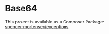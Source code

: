 # Base64

This project is available as a Composer Package:   
[spencer-mortensen/exceptions](https://packagist.org/packages/spencer-mortensen/base64)
